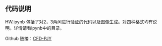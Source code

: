 ## 代码说明

HW.ipynb 包括了对2，3两问进行验证的代码以及图像生成。对四种格式均有说明。详情请看ipynb中的目录。

Github 链接：[CFD-PJY](https://github.com/jiayi-pan20/CFD-PJY)
